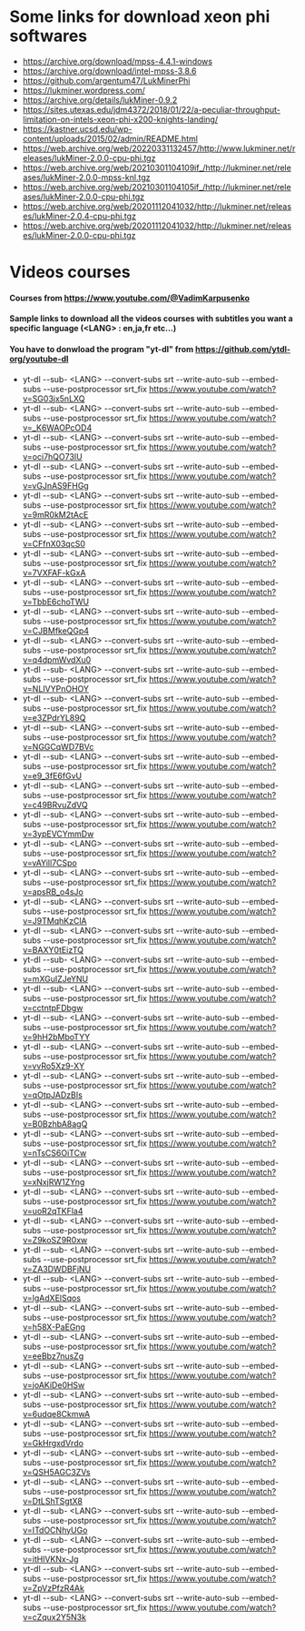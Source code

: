# Some links for download xeon phi softwares

* https://archive.org/download/mpss-4.4.1-windows
* https://archive.org/download/intel-mpss-3.8.6
* https://github.com/argentum47/LukMinerPhi
* https://lukminer.wordpress.com/
* https://archive.org/details/lukMiner-0.9.2
* https://sites.utexas.edu/jdm4372/2018/01/22/a-peculiar-throughput-limitation-on-intels-xeon-phi-x200-knights-landing/
* https://kastner.ucsd.edu/wp-content/uploads/2015/02/admin/README.html
* https://web.archive.org/web/20220331132457/http://www.lukminer.net/releases/lukMiner-2.0.0-cpu-phi.tgz
* https://web.archive.org/web/20210301104109if_/http://lukminer.net/releases/lukMiner-2.0.0-mpss-knl.tgz
* https://web.archive.org/web/20210301104105if_/http://lukminer.net/releases/lukMiner-2.0.0-cpu-phi.tgz
* https://web.archive.org/web/20201112041032/http://lukminer.net/releases/lukMiner-2.0.4-cpu-phi.tgz
* https://web.archive.org/web/20201112041032/http://lukminer.net/releases/lukMiner-2.0.0-cpu-phi.tgz

# Videos courses 

#### Courses from https://www.youtube.com/@VadimKarpusenko
#### Sample links to download all the videos courses with subtitles you want a specific language (\<LANG\> : en,ja,fr etc...)
#### You have to donwload the program "yt-dl" from https://github.com/ytdl-org/youtube-dl

* yt-dl --sub- \<LANG\> --convert-subs srt --write-auto-sub --embed-subs --use-postprocessor srt_fix https://www.youtube.com/watch?v=SG03jx5nLXQ
* yt-dl --sub- \<LANG\> --convert-subs srt --write-auto-sub --embed-subs --use-postprocessor srt_fix https://www.youtube.com/watch?v=_K6WAOPcOD4
* yt-dl --sub- \<LANG\> --convert-subs srt --write-auto-sub --embed-subs --use-postprocessor srt_fix https://www.youtube.com/watch?v=oci7hQO73IU
* yt-dl --sub- \<LANG\> --convert-subs srt --write-auto-sub --embed-subs --use-postprocessor srt_fix https://www.youtube.com/watch?v=vGJnAS9FHGg
* yt-dl --sub- \<LANG\> --convert-subs srt --write-auto-sub --embed-subs --use-postprocessor srt_fix https://www.youtube.com/watch?v=9mR0kM2tAcE
* yt-dl --sub- \<LANG\> --convert-subs srt --write-auto-sub --embed-subs --use-postprocessor srt_fix https://www.youtube.com/watch?v=CFfnX03qcS0
* yt-dl --sub- \<LANG\> --convert-subs srt --write-auto-sub --embed-subs --use-postprocessor srt_fix https://www.youtube.com/watch?v=7VXFAF-kGxA
* yt-dl --sub- \<LANG\> --convert-subs srt --write-auto-sub --embed-subs --use-postprocessor srt_fix https://www.youtube.com/watch?v=TbbE6choTWU
* yt-dl --sub- \<LANG\> --convert-subs srt --write-auto-sub --embed-subs --use-postprocessor srt_fix https://www.youtube.com/watch?v=CJBMfkeQGp4
* yt-dl --sub- \<LANG\> --convert-subs srt --write-auto-sub --embed-subs --use-postprocessor srt_fix https://www.youtube.com/watch?v=q4dpmWvdXu0
* yt-dl --sub- \<LANG\> --convert-subs srt --write-auto-sub --embed-subs --use-postprocessor srt_fix https://www.youtube.com/watch?v=NLIVYPnOHOY
* yt-dl --sub- \<LANG\> --convert-subs srt --write-auto-sub --embed-subs --use-postprocessor srt_fix https://www.youtube.com/watch?v=e3ZPdrYL89Q
* yt-dl --sub- \<LANG\> --convert-subs srt --write-auto-sub --embed-subs --use-postprocessor srt_fix https://www.youtube.com/watch?v=NGGCqWD7BVc
* yt-dl --sub- \<LANG\> --convert-subs srt --write-auto-sub --embed-subs --use-postprocessor srt_fix https://www.youtube.com/watch?v=e9_3fE6fGvU
* yt-dl --sub- \<LANG\> --convert-subs srt --write-auto-sub --embed-subs --use-postprocessor srt_fix https://www.youtube.com/watch?v=c49BRvuZdVQ
* yt-dl --sub- \<LANG\> --convert-subs srt --write-auto-sub --embed-subs --use-postprocessor srt_fix https://www.youtube.com/watch?v=3ypEVCYmmDw
* yt-dl --sub- \<LANG\> --convert-subs srt --write-auto-sub --embed-subs --use-postprocessor srt_fix https://www.youtube.com/watch?v=vAYill7CSpo
* yt-dl --sub- \<LANG\> --convert-subs srt --write-auto-sub --embed-subs --use-postprocessor srt_fix https://www.youtube.com/watch?v=apsRB_o4sJo
* yt-dl --sub- \<LANG\> --convert-subs srt --write-auto-sub --embed-subs --use-postprocessor srt_fix https://www.youtube.com/watch?v=J9TMqhKzClA
* yt-dl --sub- \<LANG\> --convert-subs srt --write-auto-sub --embed-subs --use-postprocessor srt_fix https://www.youtube.com/watch?v=BAXY0tEizTQ
* yt-dl --sub- \<LANG\> --convert-subs srt --write-auto-sub --embed-subs --use-postprocessor srt_fix https://www.youtube.com/watch?v=mXGuIZJeYNU
* yt-dl --sub- \<LANG\> --convert-subs srt --write-auto-sub --embed-subs --use-postprocessor srt_fix https://www.youtube.com/watch?v=cctntpFDbgw
* yt-dl --sub- \<LANG\> --convert-subs srt --write-auto-sub --embed-subs --use-postprocessor srt_fix https://www.youtube.com/watch?v=9hH2bMboTYY
* yt-dl --sub- \<LANG\> --convert-subs srt --write-auto-sub --embed-subs --use-postprocessor srt_fix https://www.youtube.com/watch?v=vvRo5Xz9-XY
* yt-dl --sub- \<LANG\> --convert-subs srt --write-auto-sub --embed-subs --use-postprocessor srt_fix https://www.youtube.com/watch?v=qOtpJADzBIs
* yt-dl --sub- \<LANG\> --convert-subs srt --write-auto-sub --embed-subs --use-postprocessor srt_fix https://www.youtube.com/watch?v=B0BzhbA8agQ
* yt-dl --sub- \<LANG\> --convert-subs srt --write-auto-sub --embed-subs --use-postprocessor srt_fix https://www.youtube.com/watch?v=nTsCS6OiTCw
* yt-dl --sub- \<LANG\> --convert-subs srt --write-auto-sub --embed-subs --use-postprocessor srt_fix https://www.youtube.com/watch?v=xNxjRW1ZYng
* yt-dl --sub- \<LANG\> --convert-subs srt --write-auto-sub --embed-subs --use-postprocessor srt_fix https://www.youtube.com/watch?v=uoR2qTKFla4
* yt-dl --sub- \<LANG\> --convert-subs srt --write-auto-sub --embed-subs --use-postprocessor srt_fix https://www.youtube.com/watch?v=Z9koSZ9R0xw
* yt-dl --sub- \<LANG\> --convert-subs srt --write-auto-sub --embed-subs --use-postprocessor srt_fix https://www.youtube.com/watch?v=ZA3DWDBFjNU
* yt-dl --sub- \<LANG\> --convert-subs srt --write-auto-sub --embed-subs --use-postprocessor srt_fix https://www.youtube.com/watch?v=lgAdXElSqos
* yt-dl --sub- \<LANG\> --convert-subs srt --write-auto-sub --embed-subs --use-postprocessor srt_fix https://www.youtube.com/watch?v=h58X-PaEGng
* yt-dl --sub- \<LANG\> --convert-subs srt --write-auto-sub --embed-subs --use-postprocessor srt_fix https://www.youtube.com/watch?v=eeBbz7nusZg
* yt-dl --sub- \<LANG\> --convert-subs srt --write-auto-sub --embed-subs --use-postprocessor srt_fix https://www.youtube.com/watch?v=joAKiDe0HSw
* yt-dl --sub- \<LANG\> --convert-subs srt --write-auto-sub --embed-subs --use-postprocessor srt_fix https://www.youtube.com/watch?v=6udqe8CkmwA
* yt-dl --sub- \<LANG\> --convert-subs srt --write-auto-sub --embed-subs --use-postprocessor srt_fix https://www.youtube.com/watch?v=GkHrgxdVrdo
* yt-dl --sub- \<LANG\> --convert-subs srt --write-auto-sub --embed-subs --use-postprocessor srt_fix https://www.youtube.com/watch?v=QSH5AGC3ZVs
* yt-dl --sub- \<LANG\> --convert-subs srt --write-auto-sub --embed-subs --use-postprocessor srt_fix https://www.youtube.com/watch?v=DtLShTSgtX8
* yt-dl --sub- \<LANG\> --convert-subs srt --write-auto-sub --embed-subs --use-postprocessor srt_fix https://www.youtube.com/watch?v=ITdOCNhyUGo
* yt-dl --sub- \<LANG\> --convert-subs srt --write-auto-sub --embed-subs --use-postprocessor srt_fix https://www.youtube.com/watch?v=itHlVKNx-Jg
* yt-dl --sub- \<LANG\> --convert-subs srt --write-auto-sub --embed-subs --use-postprocessor srt_fix https://www.youtube.com/watch?v=ZpVzPfzR4Ak
* yt-dl --sub- \<LANG\> --convert-subs srt --write-auto-sub --embed-subs --use-postprocessor srt_fix https://www.youtube.com/watch?v=cZqux2Y5N3k
